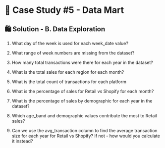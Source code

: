 # 🛒 Case Study #5 - Data Mart

## 🛍 Solution - B. Data Exploration

1. What day of the week is used for each week_date value?


3. What range of week numbers are missing from the dataset?
4. How many total transactions were there for each year in the dataset?
5. What is the total sales for each region for each month?
6. What is the total count of transactions for each platform
7. What is the percentage of sales for Retail vs Shopify for each month?
8. What is the percentage of sales by demographic for each year in the dataset?
9. Which age_band and demographic values contribute the most to Retail sales?
10. Can we use the avg_transaction column to find the average transaction size for each year for Retail vs Shopify? If not - how would you calculate it instead?
